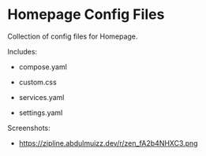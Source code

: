 # Homepage Config Files
Collection of config files for Homepage.

Includes:

* compose.yaml

* custom.css

* services.yaml

* settings.yaml

Screenshots:

* https://zipline.abdulmuizz.dev/r/zen_fA2b4NHXC3.png
